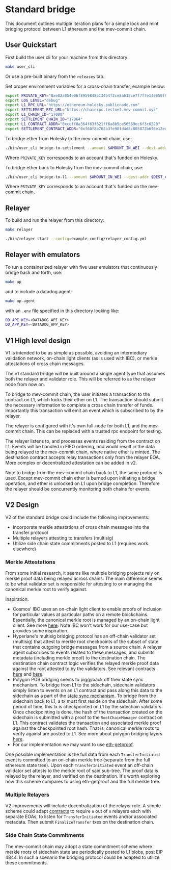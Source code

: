 # Standard bridge

This document outlines multiple iteration plans for a simple lock and mint bridging protocol between L1 ethereum and the mev-commit chain.

## User Quickstart

First build the user cli for your machine from this directory:

```bash
make user_cli
```

Or use a pre-built binary from the `releases` tab.

Set proper environment variables for a cross-chain transfer, example below:

```bash 
export PRIVATE_KEY="0xe82a054e06f89598485134b4f2ce8a612ce7f7f7e14e650f9f20b30efddd0e57"
export LOG_LEVEL="debug"
export L1_RPC_URL="https://ethereum-holesky.publicnode.com"
export SETTLEMENT_RPC_URL="https://chainrpc.testnet.mev-commit.xyz"
export L1_CHAIN_ID="17000"
export SETTLEMENT_CHAIN_ID="17864"
export L1_CONTRACT_ADDR="0xceff0a364f63f621ff6a8b5ce56569ec6f3c6220"
export SETTLEMENT_CONTRACT_ADDR="0xf60f8e762a3fe90fd4d8c005872b6f6e12eda8ca"
```

To bridge ether from Holesky to the mev-commit chain, use:

```bash
./bin/user_cli bridge-to-settlement --amount $AMOUNT_IN_WEI --dest-addr $DEST_ADDR
```

Where `PRIVATE_KEY` corresponds to an account that's funded on Holesky. 

To bridge ether back to Holesky from the mev-commit chain, use:

```bash
./bin/user_cli bridge-to-l1 --amount $AMOUNT_IN_WEI --dest-addr $DEST_ADDR
```
Where `PRIVATE_KEY` corresponds to an account that's funded on the mev-commit chain.

## Relayer

To build and run the relayer from this directory:

```bash
make relayer
```

```bash
./bin/relayer start --config=example_config/relayer_config.yml
```

## Relayer with emulators

To run a containerized relayer with five user emulators that continuously bridge back and forth, use:

```bash
make up 
```

and to include a datadog agent:

```bash
make up-agent
```

with an `.env` file specified in this directory looking like: 
```bash
DD_API_KEY=<DATADOG_API_KEY>
DD_APP_KEY=<DATADOG_APP_KEY>
```

## V1 High level design

V1 is intended to be as simple as possible, avoiding an intermediary validation network, on-chain light clients (as is used with IBC), or merkle attestations of cross chain messages. 

The v1 standard bridge will be built around a single agent type that assumes both the relayer and validator role. This will be referred to as the relayer node from now on.

To bridge to mev-commit chain, the user initiates a transaction to the contract on L1, which locks their ether on L1. The transaction should submit the necessary information to complete a cross chain transfer of funds. Importantly this transaction will emit an event which is subscribed to by the relayer.

The relayer is configured with it's own full-node for both L1, and the mev-commit chain. This can be replaced with a trusted rpc endpoint for testing.

The relayer listens to, and processes events residing from the contract on L1. Events will be handled in FIFO ordering, and would result in the data being relayed to the mev-commit chain, where native ether is minted. The destination contract accepts relay transactions only from the relayer EOA. More complex or decentralized attestation can be added in v2. 

Note to bridge from the mev-commit chain back to L1, the same protocol is used. Except mev-commit chain ether is burned upon initiating a bridge operation, and ether is unlocked on L1 upon bridge completion. Therefore the relayer should be concurrently monitoring both chains for events.

## V2 Design

V2 of the standard bridge could include the following improvements:
- Incorporate merkle attestations of cross chain messages into the transfer protocol
- Multiple relayers attesting to transfers (multisig)
- Utilize side chain state commitments posted to L1 (requires work elsewhere)

### Merkle Attestations

From some initial research, it seems like multiple bridging projects rely on merkle proof data being relayed across chains. The main difference seems to be what validator set is responsible for attesting to or managing the canonical merkle root to verify against.

Inspiration:

* Cosmos' IBC uses an on-chain light client to enable proofs of inclusion for particular values at particular paths on a remote blockchains. Essentially, the canonical merkle root is managed by an on-chain light client. See more [here](https://github.com/cosmos/ibc/tree/main/spec/core/ics-002-client-semantics). Note IBC won't work for our use-case but provides some inspiration.
* Hyperlane's multisig bridging protocol has an off-chain validator set (multisig) that attest to merkle root checkpoints of the subset of state that contains outgoing bridge messages from a source chain. A relayer agent subscribes to events related to these messages, and submits metadata (including merkle proof) to the destination chain. The destination chain contract logic verifies the relayed merkle proof data against the root attested to by the validators. See relevant contracts [here](https://github.com/hyperlane-xyz/hyperlane-monorepo/blob/5b4af6bf1db93102d54f114b03079cc873c08249/solidity/contracts/isms/multisig/AbstractMultisigIsm.sol) and [here](https://github.com/hyperlane-xyz/hyperlane-monorepo/blob/5b4af6bf1db93102d54f114b03079cc873c08249/solidity/contracts/isms/multisig/AbstractMerkleRootMultisigIsm.sol).
* Polygon POS bridging seems to piggyback off their state sync mechanism. To bridge from L1 to the sidechain, sidechain validators simply listen to events on an L1 contract and pass along this data to the sidechain as a part of the [state sync mechanism](https://docs.polygon.technology/pos/architecture/bor/state-sync/). To bridge from the sidechain back to L1, a tx must first reside on the sidechain. After some period of time, this tx is checkpointed on L1 by the sidechain validators. Once checkpointing is done, the hash of the transaction created on the sidechain is submitted with a proof to the `RootChainManager` contract on L1. This contract validates the transaction and associated merkle proof against the checkpointed root hash. That is, canonical merkle roots to verify against are posted to L1. See more about polygon bridging layers [here](https://docs.polygon.technology/pos/how-to/bridging/).
* For our implementation we may want to use [eth-getproof](https://docs.alchemy.com/reference/eth-getproof).

One possible implementation is the full data from each `TransferInitiated` event is committed to an on-chain merkle tree (separate from the full ethereum state tree). Upon each `TransferInitiated` event an off-chain validator set attests to the merkle root of said sub-tree. The proof data is relayed by the relayer, and verified on the destination. It's worth exploring how this scheme compares to using eth-getproof and the full merkle tree.  

### Multiple Relayers

V2 improvements will include decentralization of the relayer role. A simple scheme could adapt [contracts](https://github.com/primevprotocol/contracts/tree/main/contracts/standard-bridge) to require `n` out of `m` relayers each with separate EOAs, to listen for `TransferInitiated` events and/or associated metadata. Then submit `FinalizeTransfer` txes on the destination chain. 


###  Side Chain State Commitments

The mev-commit chain may adopt a state commitment scheme where merkle roots of sidechain state are periodically posted to L1 blobs, post EIP 4844. In such a scenario the bridging protocol could be adapted to utilize these commitments.
